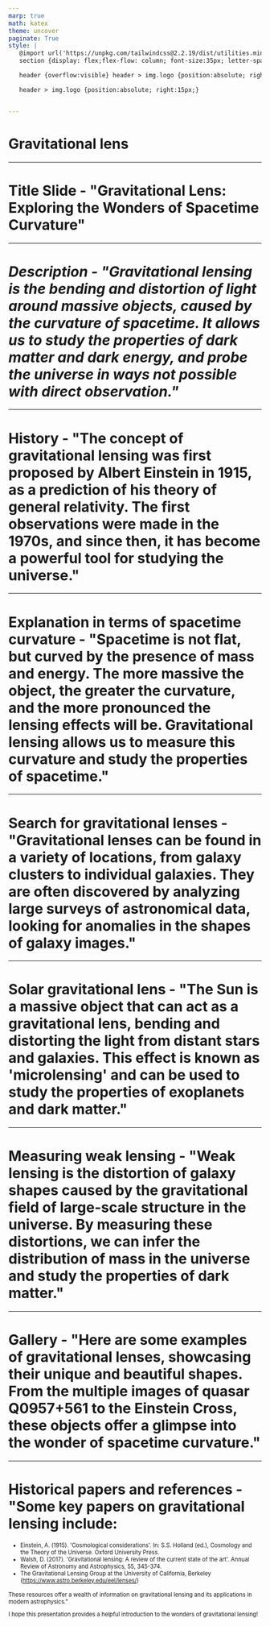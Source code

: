 ```yaml
---
marp: true
math: katex
theme: uncover
paginate: True
style: |
   @import url('https://unpkg.com/tailwindcss@2.2.19/dist/utilities.min.css');
   section {display: flex;flex-flow: column; font-size:35px; letter-spacing:1.4px;}

   header {overflow:visible} header > img.logo {position:absolute; right:15px;}

   header > img.logo {position:absolute; right:15px;}


---
```

<!-- backgroundImage: url('backgrounds/wwwatercolor (2).png') -->
<!-- _class: lead -->

 # Gravitational lens

---
<style scoped>p,li {font-size:1.00em}</style>

 # **Title Slide - "Gravitational Lens: Exploring the Wonders of Spacetime Curvature"**


---
<style scoped>p,li {font-size:1.00em}</style>

 # _Description - "Gravitational lensing is the bending and distortion of light around massive objects, caused by the curvature of spacetime. It allows us to study the properties of dark matter and dark energy, and probe the universe in ways not possible with direct observation."_


---
<style scoped>p,li {font-size:1.00em}</style>

 # History - "The concept of gravitational lensing was first proposed by Albert Einstein in 1915, as a prediction of his theory of general relativity. The first observations were made in the 1970s, and since then, it has become a powerful tool for studying the universe."


---
<style scoped>p,li {font-size:1.00em}</style>

 # Explanation in terms of spacetime curvature - "Spacetime is not flat, but curved by the presence of mass and energy. The more massive the object, the greater the curvature, and the more pronounced the lensing effects will be. Gravitational lensing allows us to measure this curvature and study the properties of spacetime."


---
<style scoped>p,li {font-size:1.00em}</style>

 # Search for gravitational lenses - "Gravitational lenses can be found in a variety of locations, from galaxy clusters to individual galaxies. They are often discovered by analyzing large surveys of astronomical data, looking for anomalies in the shapes of galaxy images."


---
<style scoped>p,li {font-size:1.00em}</style>

 # **Solar gravitational lens - "The Sun is a massive object that can act as a gravitational lens, bending and distorting the light from distant stars and galaxies. This effect is known as 'microlensing' and can be used to study the properties of exoplanets and dark matter."**


---
<style scoped>p,li {font-size:1.00em}</style>

 # Measuring weak lensing - "Weak lensing is the distortion of galaxy shapes caused by the gravitational field of large-scale structure in the universe. By measuring these distortions, we can infer the distribution of mass in the universe and study the properties of dark matter."


---
<style scoped>p,li {font-size:1.00em}</style>

 # Gallery - "Here are some examples of gravitational lenses, showcasing their unique and beautiful shapes. From the multiple images of quasar Q0957+561 to the Einstein Cross, these objects offer a glimpse into the wonder of spacetime curvature."


---
<style scoped>p,li {font-size:0.80em}</style>

 # Historical papers and references - "Some key papers on gravitational lensing include:

- Einstein, A. (1915). 'Cosmological considerations'. In: S.S. Holland (ed.), Cosmology and the Theory of the Universe. Oxford University Press.
- Walsh, D. (2017). 'Gravitational lensing: A review of the current state of the art'. Annual Review of Astronomy and Astrophysics, 55, 345-374.
- The Gravitational Lensing Group at the University of California, Berkeley (<https://www.astro.berkeley.edu/eel/lenses/>)

These resources offer a wealth of information on gravitational lensing and its applications in modern astrophysics."

I hope this presentation provides a helpful introduction to the wonders of gravitational lensing!